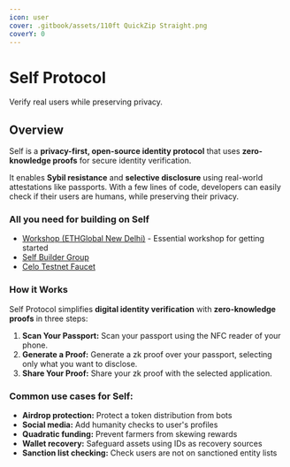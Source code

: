 ```yaml
---
icon: user
cover: .gitbook/assets/110ft QuickZip Straight.png
coverY: 0
---
```


# Self Protocol

Verify real users while preserving privacy.

## Overview

Self is a **privacy-first, open-source identity protocol** that uses **zero-knowledge proofs** for secure identity verification.

It enables **Sybil resistance** and **selective disclosure** using real-world attestations like passports. With a few lines of code, developers can easily check if their users are humans, while preserving their privacy.

### All you need for building on Self

* [Workshop (ETHGlobal New Delhi)](https://www.youtube.com/watch?v=2g0F5dWrUKk) - Essential workshop for getting started
* [Self Builder Group](https://t.me/+d2TGsbkSDmgzODVi)
* [Celo Testnet Faucet](https://faucet.celo.org/celo-sepolia)

### How it Works

Self Protocol simplifies **digital identity verification** with **zero-knowledge proofs** in three steps:

1. **Scan Your Passport:** Scan your passport using the NFC reader of your phone.
2. **Generate a Proof:** Generate a zk proof over your passport, selecting only what you want to disclose.
3. **Share Your Proof:** Share your zk proof with the selected application.

### Common use cases for Self:

* **Airdrop protection:** Protect a token distribution from bots
* **Social media:** Add humanity checks to user's profiles
* **Quadratic funding:** Prevent farmers from skewing rewards
* **Wallet recovery:** Safeguard assets using IDs as recovery sources
* **Sanction list checking:** Check users are not on sanctioned entity lists
